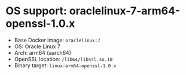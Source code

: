 # OS support: oraclelinux-7-arm64-openssl-1.0.x

- Base Docker image: `oraclelinux:7`
- OS: Oracle Linux 7
- Arch: arm64 (aarch64)
- OpenSSL location: `/lib64/libssl.so.10`
- Binary target: `linux-arm64-openssl-1.0.x`
